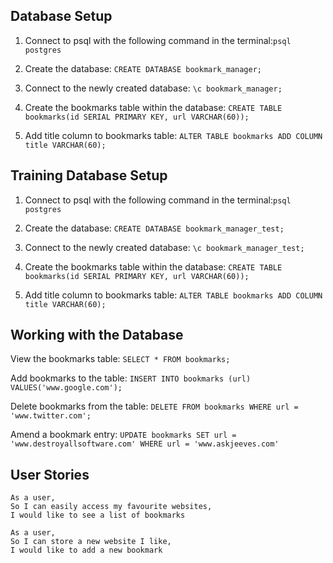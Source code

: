 
## Database Setup

1. Connect to psql with the following command in the terminal:```psql postgres```

2. Create the database: ```CREATE DATABASE bookmark_manager;```

3. Connect to the newly created database: ```\c bookmark_manager;```

4. Create the bookmarks table within the database: ```CREATE TABLE bookmarks(id SERIAL PRIMARY KEY, url VARCHAR(60));```

5. Add title column to bookmarks table: ```ALTER TABLE bookmarks ADD COLUMN title VARCHAR(60);```

## Training Database Setup

1. Connect to psql with the following command in the terminal:```psql postgres```

2. Create the database: ```CREATE DATABASE bookmark_manager_test;```

3. Connect to the newly created database: ```\c bookmark_manager_test;```

4. Create the bookmarks table within the database: ```CREATE TABLE bookmarks(id SERIAL PRIMARY KEY, url VARCHAR(60));```

5. Add title column to bookmarks table: ```ALTER TABLE bookmarks ADD COLUMN title VARCHAR(60);```


## Working with the Database

View the bookmarks table: ```SELECT * FROM bookmarks;```

Add bookmarks to the table: ```INSERT INTO bookmarks (url) VALUES('www.google.com');```

Delete bookmarks from the table: ```DELETE FROM bookmarks WHERE url = 'www.twitter.com';```

Amend a bookmark entry: ```UPDATE bookmarks SET url = 'www.destroyallsoftware.com' WHERE url = 'www.askjeeves.com'```

## User Stories

```
As a user,
So I can easily access my favourite websites,
I would like to see a list of bookmarks

As a user,
So I can store a new website I like,
I would like to add a new bookmark
```
